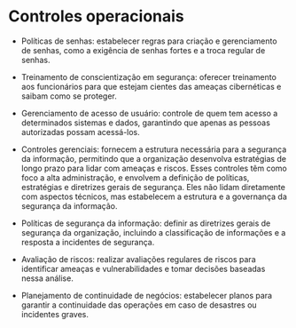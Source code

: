 # Controles operacionais

- Políticas de senhas: estabelecer regras para criação e gerenciamento de senhas, como a exigência de senhas fortes e a troca regular de senhas.

- Treinamento de conscientização em segurança: oferecer treinamento aos funcionários para que estejam cientes das ameaças cibernéticas e saibam como se proteger.

- Gerenciamento de acesso de usuário: controle de quem tem acesso a determinados sistemas e dados, garantindo que apenas as pessoas autorizadas possam acessá-los.

- Controles gerenciais: fornecem a estrutura necessária para a segurança da informação, permitindo que a organização desenvolva estratégias de longo prazo para lidar com ameaças e riscos. Esses controles têm como foco a alta administração, e envolvem a definição de políticas, estratégias e diretrizes gerais de segurança. Eles não lidam diretamente com aspectos técnicos, mas estabelecem a estrutura e a governança da segurança da informação.

- Políticas de segurança da informação: definir as diretrizes gerais de segurança da organização, incluindo a classificação de informações e a resposta a incidentes de segurança.

- Avaliação de riscos: realizar avaliações regulares de riscos para identificar ameaças e vulnerabilidades e tomar decisões baseadas nessa análise.

- Planejamento de continuidade de negócios: estabelecer planos para garantir a continuidade das operações em caso de desastres ou incidentes graves.